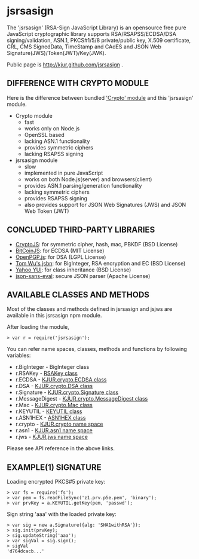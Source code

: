 jsrsasign
=========

The 'jsrsasign' (RSA-Sign JavaScript Library) is an opensource free pure JavaScript cryptographic library supports RSA/RSAPSS/ECDSA/DSA signing/validation, ASN.1, PKCS#1/5/8 private/public key, X.509 certificate, CRL, CMS SignedData, TimeStamp and CAdES and JSON Web Signature(JWS)/Token(JWT)/Key(JWK).

Public page is http://kjur.github.com/jsrsasign .

DIFFERENCE WITH CRYPTO MODULE
-----------------------------

Here is the difference between bundled ['Crypto' module](http://nodejs.org/api/crypto.html) 
and this 'jsrsasign' module.

- Crypto module
    - fast
    - works only on Node.js
    - OpenSSL based
    - lacking ASN.1 functionality
    - provides symmetric ciphers
    - lacking RSAPSS signing
- jsrsasign module
    - slow
    - implemented in pure JavaScript
    - works on both Node.js(server) and browsers(client)
    - provides ASN.1 parsing/generation functionality
    - lacking symmetric ciphers
    - provides RSAPSS signing
    - also provides support for JSON Web Signatures (JWS) and JSON Web Token (JWT)

CONCLUDED THIRD-PARTY LIBRARIES
-------------------------------

- [CryptoJS](https://code.google.com/p/crypto-js/): for symmetric cipher, hash, mac, PBKDF (BSD License)
- [BitCoinJS](http://bitcoinjs.org/): for ECDSA (MIT License)
- [OpenPGP.js](http://openpgpjs.org/): for DSA (LGPL License)
- [Tom Wu's jsbn](http://www-cs-students.stanford.edu/~tjw/jsbn/): for BigInteger, RSA encryption and EC (BSD License)
- [Yahoo YUI](http://yuilibrary.com/): for class inheritance (BSD License)
- [json-sans-eval](https://code.google.com/p/json-sans-eval/): secure JSON parser (Apache License)

AVAILABLE CLASSES AND METHODS
-----------------------------

Most of the classes and methods defined in jsrsasign and jsjws are
available in this jsrsasign npm module.

After loading the module,

    > var r = require('jsrsasign');

You can refer name spaces, classes, methods and functions 
by following variables:

- r.BigInteger - BigInteger class
- r.RSAKey - [RSAKey class](http://kjur.github.io/jsrsasign/api/symbols/RSAKey.html)
- r.ECDSA - [KJUR.crypto.ECDSA class](http://kjur.github.io/jsrsasign/api/symbols/KJUR.crypto.ECDSA.html)
- r.DSA - [KJUR.crypto.DSA class](http://kjur.github.io/jsrsasign/api/symbols/KJUR.crypto.DSA.html)
- r.Signature - [KJUR.crypto.Signature class](http://kjur.github.io/jsrsasign/api/symbols/KJUR.crypto.Signature.html)
- r.MessageDigest - [KJUR.crypto.MessageDigest class](http://kjur.github.io/jsrsasign/api/symbols/KJUR.crypto.MessageDigest.html)
- r.Mac - [KJUR.crypto.Mac class](http://kjur.github.io/jsrsasign/api/symbols/KJUR.crypto.Mac.html)
- r.KEYUTIL - [KEYUTIL class](http://kjur.github.io/jsrsasign/api/symbols/KEYUTIL.html)
- r.ASN1HEX - [ASN1HEX class](http://kjur.github.io/jsrsasign/api/symbols/ASN1HEX.html)
- r.crypto - [KJUR.crypto name space](http://kjur.github.io/jsrsasign/api/symbols/KJUR.crypto.html)
- r.asn1 - [KJUR.asn1 name space](http://kjur.github.io/jsrsasign/api/symbols/KJUR.asn1.html)
- r.jws - [KJUR.jws name space](http://kjur.github.io/jsjws/api/)

Please see API reference in the above links.

EXAMPLE(1) SIGNATURE
--------------------

Loading encrypted PKCS#5 private key:

    > var fs = require('fs');
    > var pem = fs.readFileSync('z1.prv.p5e.pem', 'binary');
    > var prvKey = a.KEYUTIL.getKey(pem, 'passwd');

Sign string 'aaa' with the loaded private key:

    > var sig = new a.Signature({alg: 'SHA1withRSA'});
    > sig.init(prvKey);
    > sig.updateString('aaa');
    > var sigVal = sig.sign();
    > sigVal
    'd764dcacb...'



